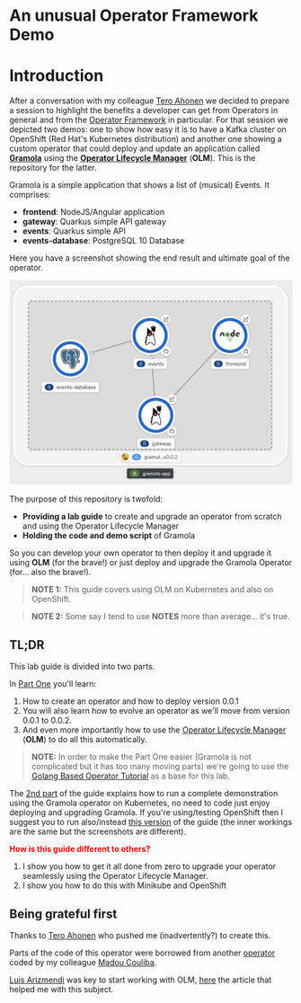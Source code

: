 # An unusual Operator Framework Demo

# Introduction

After a conversation with my colleague [Tero Ahonen](https://github.com/tahonen) we decided to prepare a session to highlight the benefits a developer can get from Operators in general and from the [Operator Framework](https://github.com/operator-framework) in particular. For that session we depicted two demos: one to show how easy it is to have a Kafka cluster on OpenShift (Red Hat's Kubernetes distribution) and another one showing a custom operator that could deploy and update an application called [**Gramola**](https://github.com/cvicens/gramola) using the [**Operator Lifecycle Manager**](https://github.com/operator-framework/operator-lifecycle-manager) (**OLM**). This is the repository for the latter.

Gramola is a simple application that shows a list of (musical) Events. It comprises:

- **frontend**: NodeJS/Angular application
- **gateway**: Quarkus simple API gateway
- **events**: Quarkus simple API
- **events-database**: PostgreSQL 10 Database

Here you have a screenshot showing the end result and ultimate goal of the operator.

![Gramola Deployment](./images/gramola-deployed.png)

The purpose of this repository is twofold:

* **Providing a lab guide** to create and upgrade an operator from scratch and using the Operator Lifecycle Manager
* **Holding the code and demo script** of Gramola

So you can develop your own operator to then deploy it and upgrade it using **OLM** (for the brave!) or just deploy and upgrade the Gramola Operator (for... also the brave!).

> **NOTE 1:** This guide covers using OLM on Kubernetes and also on OpenShift.

> **NOTE 2:** Some say I tend to use **NOTES** more than average... it's true.

## TL;DR

This lab guide is divided into two parts.

In [Part One](./part-1-1.md) you'll learn:

1. How to create an operator and how to deploy version 0.0.1
2. You will also learn how to evolve an operator as we'll move from version 0.0.1 to 0.0.2.
3. And even more importantly how to use the [Operator Lifecycle Manager](https://github.com/operator-framework/operator-lifecycle-manager) (**OLM**) to do all this automatically.

> **NOTE:** In order to make the Part One easier (Gramola is not complicated but it has too many moving parts) we're going to use the [Golang Based Operator Tutorial](https://sdk.operatorframework.io/docs/building-operators/golang/tutorial/) as a base for this lab.

The [2nd part](./part-2-1.md) of the guide explains how to run a complete demonstration using the Gramola operator on Kubernetes, no need to code just enjoy deploying and upgrading Gramola. If you're using/testing OpenShift then I suggest you to run also/instead [this version](./part-2-2.md) of the guide (the inner workings are the same but the screenshots are different).

<span style="color:red; font-weight: bold;">How is this guide different to others?</span>

1. I show you how to get it all done from zero to upgrade your operator seamlessly using the Operator Lifecycle Manager.
2. I show you how to do this with Minikube and OpenShift

## Being grateful first

Thanks to [Tero Ahonen](https://github.com/tahonen) who pushed me (inadvertently?) to create this.

Parts of the code of this operator were borrowed from another [operator](https://github.com/mcouliba/openshift-workshop-operator) coded by my colleague [Madou Couliba](https://github.com/mcouliba).

[Luis Arizmendi](https://github.com/luisarizmendi) was key to start working with OLM, [here](https://medium.com/@luis.ariz/operator-lifecycle-manager-review-f0885f9f3f1f) the article that helped me with this subject.


